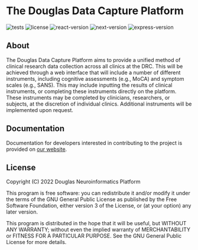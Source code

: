 # The Douglas Data Capture Platform

![tests](https://github.com/DouglasNeuroInformatics/DouglasDataCapturePlatform/actions/workflows/main.yml/badge.svg)
![license](https://img.shields.io/github/license/DouglasNeuroInformatics/DouglasDataCapturePlatform)
![react-version](https://img.shields.io/github/package-json/dependency-version/DouglasNeuroinformatics/DouglasDataCapturePlatform/react?filename=apps%2Fclient%2Fpackage.json)
![next-version](https://img.shields.io/github/package-json/dependency-version/DouglasNeuroinformatics/DouglasDataCapturePlatform/next?filename=apps%2Fclient%2Fpackage.json)
![express-version](https://img.shields.io/github/package-json/dependency-version/DouglasNeuroInformatics/DouglasDataCapturePlatform/express?filename=apps%2Fserver%2Fpackage.json)

## About

The Douglas Data Capture Platform aims to provide a unified method of clinical research data collection across all clinics at the DRC. This will be achieved through a web interface that will include a number of different instruments, including cognitive assessments (e.g., MoCA) and symptom scales (e.g., SANS). This may include inputting the results of clinical instruments, or completing these instruments directly on the platform. These instruments may be completed by clinicians, researchers, or subjects, at the discretion of individual clinics. Additional instruments will be implemented upon request.

## Documentation

Documentation for developers interested in contributing to the project is provided on [our website](https://douglasneuroinformatics.github.io/DouglasDataCapturePlatform/).

## License

Copyright (C) 2022 Douglas Neuroinformatics Platform

This program is free software: you can redistribute it and/or modify
it under the terms of the GNU General Public License as published by
the Free Software Foundation, either version 3 of the License, or
(at your option) any later version.

This program is distributed in the hope that it will be useful,
but WITHOUT ANY WARRANTY; without even the implied warranty of
MERCHANTABILITY or FITNESS FOR A PARTICULAR PURPOSE. See the
GNU General Public License for more details.
